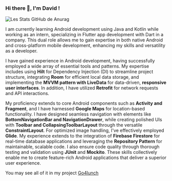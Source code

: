 ### Hi there 👋, I'm David !

![Les Stats GitHub de Anurag](https://github-readme-stats.vercel.app/api?username=davidvgn&show_icons=true&theme=radical)

  I am currently learning Android development using Java and Kotlin while working as an intern, specializing in Flutter app development with Dart in a company. This dual role allows me to gain expertise in both native Android and cross-platform mobile development, enhancing my skills and versatility as a developer.

  I have gained experience in Android development, having successfully employed a wide array of essential tools and patterns. My expertise includes using 
**Hilt** for Dependency Injection (DI) to streamline project structure, integrating **Room** for efficient local data storage, and implementing the **MVVM pattern with LiveData** for data-driven, **responsive user interfaces**. In addition, I have utilized **Retrofit** for network requests and API interactions.

  My proficiency extends to core Android components such as **Activity and Fragment**, and I have harnessed **Google Maps** for location-based functionality. I have designed seamless navigation with elements like **BottomNavigationBar and NavigationDrawer**, while creating polished UIs with **Toolbar and CollapsingToolbarLayout** through the versatile **ConstraintLayout**. For optimized image handling, I've effectively employed **Glide**. My experience extends to the integration of **Firebase Firestore** for real-time database applications and leveraging the **Repository Pattern** for maintainable, scalable code. I also ensure code quality through thorough testing and validation using **JUnit** and **Mockito**. These skills collectively enable me to create feature-rich Android applications that deliver a superior user experience.

You may see all of it in my project [Go4lunch](https://github.com/Davidvgn/go4lunch)


<!--
**Davidvgn/Davidvgn** is a ✨ _special_ ✨ repository because its `README.md` (this file) appears on your GitHub profile.

Here are some ideas to get you started:

- 🔭 I’m currently working on ...
- 🌱 I’m currently learning ...
- 👯 I’m looking to collaborate on ...
- 🤔 I’m looking for help with ...
- 💬 Ask me about ...
- 📫 How to reach me: ...
- 😄 Pronouns: ...
- ⚡ Fun fact: ...
-->
